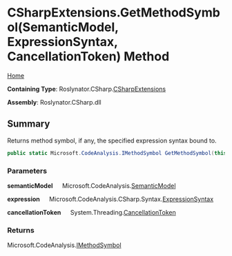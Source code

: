 # CSharpExtensions\.GetMethodSymbol\(SemanticModel, ExpressionSyntax, CancellationToken\) Method

[Home](../../../../README.md)

**Containing Type**: Roslynator\.CSharp\.[CSharpExtensions](../README.md)

**Assembly**: Roslynator\.CSharp\.dll

## Summary

Returns method symbol, if any, the specified expression syntax bound to\.

```csharp
public static Microsoft.CodeAnalysis.IMethodSymbol GetMethodSymbol(this Microsoft.CodeAnalysis.SemanticModel semanticModel, Microsoft.CodeAnalysis.CSharp.Syntax.ExpressionSyntax expression, System.Threading.CancellationToken cancellationToken = default)
```

### Parameters

**semanticModel** &emsp; Microsoft\.CodeAnalysis\.[SemanticModel](https://docs.microsoft.com/en-us/dotnet/api/microsoft.codeanalysis.semanticmodel)

**expression** &emsp; Microsoft\.CodeAnalysis\.CSharp\.Syntax\.[ExpressionSyntax](https://docs.microsoft.com/en-us/dotnet/api/microsoft.codeanalysis.csharp.syntax.expressionsyntax)

**cancellationToken** &emsp; System\.Threading\.[CancellationToken](https://docs.microsoft.com/en-us/dotnet/api/system.threading.cancellationtoken)

### Returns

Microsoft\.CodeAnalysis\.[IMethodSymbol](https://docs.microsoft.com/en-us/dotnet/api/microsoft.codeanalysis.imethodsymbol)

